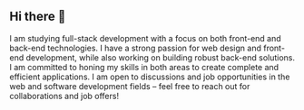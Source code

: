 ## Hi there 👋

I am studying full-stack development with a focus on both front-end and back-end technologies. I have a strong passion for web design and front-end development, while also working on building robust back-end solutions. I am committed to honing my skills in both areas to create complete and efficient applications. I am open to discussions and job opportunities in the web and software development fields – feel free to reach out for collaborations and job offers!
